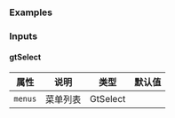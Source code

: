 ### Examples

<!-- example(menu-overview) -->

### Inputs

#### gtSelect

| 属性             | 说明            |类型           |默认值          |
|-----------------|-----------------|--------------|---------------|
|`menus`          |菜单列表          |GtSelect       |               |
